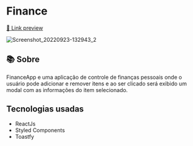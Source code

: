 # Finance

<a href="https://finance-black.vercel.app/">🔗 Link preview</a>

![Screenshot_20220923-132943_2](https://user-images.githubusercontent.com/75839810/192009085-a3f85c13-262c-4d9f-93b6-c00dfe8a827b.jpg)

## 📚 Sobre 
FinanceApp e uma aplicação de controle de finanças 
pessoais onde o usuário pode adicionar e 
remover itens e ao ser clicado será exibido 
um modal com as informações do item selecionado.

## Tecnologias usadas 
<ul>
  <li>ReactJs</li>
  <li>Styled Components</li>
  <li>Toastfy</li>
</ul>
